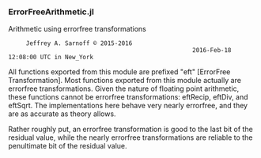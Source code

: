 ### ErrorFreeArithmetic.jl
Arithmetic using errorfree transformations

```
     Jeffrey A. Sarnoff © 2015-2016                           
                                                    2016-Feb-18 12:08:00 UTC in New_York 
```


All functions exported from this module are prefixed "eft" [ErrorFree Transformation].  Most functions exported from this module actually are errorfree transformations.  Given the nature of floating point arithmetic, these functions cannot be errorfree transformations: eftRecip, eftDiv, and eftSqrt.  The implementations here behave very nearly errorfree, and they are as accurate as theory allows.  

Rather roughly put, an errorfree transformation is good to the last bit of the residual value, while the nearly errorfree transformations are reliable to the penultimate bit of the residual value.


